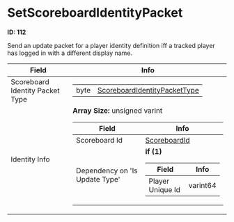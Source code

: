 # SetScoreboardIdentityPacket

__ID: 112__

Send an update packet for a player identity definition iff a tracked player has logged in with a different display name.

<table><thead><tr><th>Field</th><th>Info</th></tr></thead><tbody>
<tr><td>Scoreboard Identity Packet Type</td><td><table><tbody><tr><td>byte</td><td><a href="../enums/ScoreboardIdentityPacketType.md">ScoreboardIdentityPacketType</a></td></tr></tbody></table></td></tr>
<tr><td>Identity Info</td><td><b>Array Size:</b> unsigned varint
  <table><thead><tr><th>Field</th><th>Info</th></tr></thead><tbody>
  <tr><td>Scoreboard Id</td><td><a href="../types/ScoreboardId.md">ScoreboardId</a></td></tr>
  <tr><td>Dependency on 'Is Update Type'</td><td><b>if (1)</b><br>
    <table><thead><tr><th>Field</th><th>Info</th></tr></thead><tbody>
    <tr><td>Player Unique Id</td><td>varint64</td></tr>
    </tbody></table></td></tr>
  </tbody></table></td></tr>
</tbody></table>